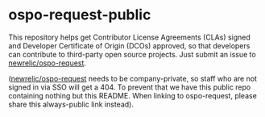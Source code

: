 # ospo-request-public

This repository helps get Contributor License Agreements (CLAs) signed and Developer Certificate of Origin (DCOs) approved, so that developers can contribute to third-party open source projects. Just submit an issue to [newrelic/ospo-request](https://github.com/newrelic/ospo-request).

([newrelic/ospo-request](https://github.com/newrelic/ospo-request) needs to be company-private, so staff who are not signed in via SSO will get a 404. To prevent that we have this public repo containing nothing but this README. When linking to ospo-request, please share this always-public link instead).
